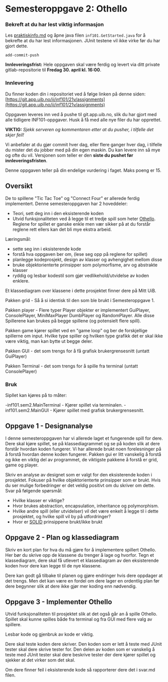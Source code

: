 # Semesteroppgave 2: Othello

### Bekreft at du har lest viktig informasjon

Les [praktiskinfo.md](information/praktiskinfo.md) og åpne java filen `inf101.GetStarted.java` for å bekrefte at du har lest informasjonen. JUnit testene vil ikke virke før du har gjort dette.

`add-commit-push`


**Innleveringsfrist:** Hele oppgaven skal være ferdig og levert via ditt private gitlab-repositorie til **Fredag 30. april kl. 16:00**.  

### Innlevering 
 Du finner koden din i repositoriet ved å følge linken på denne siden:
 [https://git.app.uib.no/ii/inf101/21v/assignments](https://git.app.uib.no/ii/inf101/21v/assignments)

Oppgaven leveres inn ved å pushe til git.app.uib.no, slik du har gjort med alle tidligere INF101-oppgaver. Husk å få med alle nye filer du har opprettet.

**VIKTIG:** *Sjekk serveren og kommentaren etter at du pusher, i tilfelle det skjer feil!* 

Vi anbefaler at du gjør commit hver dag, eller flere ganger hver dag, i tilfelle du mister det du jobber med på din egen maskin. Du kan levere inn så mye og ofte du vil. Versjonen som teller er den **siste du pushet før innleveringsfristen**.

Denne oppgaven teller på din endelige vurdering i faget. Maks poeng er 15. 


## Oversikt
De to spillene "Tic Tac Toe" og "Connect Four" er allerede ferdig implementert.
Denne semesteroppgaven har 2 hoveddeler:
- Teori, sett deg inn i den eksisterende koden
- Utvid funksjonaliteten ved å legge til et tredje spill som heter [Othello](https://no.wikipedia.org/wiki/Othello_(brettspill)).
Reglene for spillet er ganske enkle men vær sikker på at du forstår reglene rett ellers kan det bli mye ekstra arbeid.

Læringsmål:
- sette seg inn i eksisterende kode
- forstå hva oppgaven ber om, (lese seg opp på reglene for spillet)
- planlegge kodeprosjekt, design av klasser og avhengighet mellom disse
- bruke objektorienterte prinsipper som polymorfisme, arv og abstrakte klasser
- ryddig og lesbar kodestil som gjør vedlikehold/utvidelse av koden enklere.

Et klassediagram over klassene i dette prosjektet finner dere på Mitt UiB.

Pakken grid - Så å si identisk til den som ble brukt i Semesteroppgave 1.

Pakken player - Flere typer Player objekter er implementert GuiPlayer, ConsolePlayer, MiniMaxPlayer DumbPlayer og RandomPlayer. 
Alle disse Spillerene kan brukes på begge spillene (og potensielt flere spill).

Pakken game kjører spillet ved en "game loop" og ber de forskjellige spillerne om input.
Hvilke type spiller og hvilken type grafikk det er skal ikke være viktig, man kan bytte ut begge deler.

Pakken GUI - det som trengs for å få grafisk brukergrensesnitt (untatt GuiPlayer)

Pakken Terminal - det som trengs for å spille fra terminal (untatt ConsolePlayer)

### Bruk
Sipllet kan kjøres på to måter: 

-inf101.sem2.MainTerminal - Kjører spillet via terminalen. 
-inf101.sem2.MainGUI - Kjører spillet med grafisk brukergrensesnitt. 


## Oppgave 1 - Designanalyse
I denne semesteroppgaven har vi allerede laget et fungerende spill for dere.
Dere skal kjøre spillet, se på klassediagrammet og se på koden slik at dere forstår hvordan koden fungerer.
Vi har allerede brukt noen forelesninger på å forstå hvordan denne koden fungerer.
Pakken gui er litt vanskelig å forstå og ikke en viktig del av programmet, de viktigste pakkene å forstå er grid, game og player.

Skriv en analyse av designet som er valgt for den eksisterende koden i prosjektet. Fokuser på hvilke objektorienterte prinsipper som er brukt. Hvis du ser mulige forbedringer er det veldig positivt om du skriver om dette. Svar på følgende spørsmål:

- Hvilke klasser er viktige?
- Hvor brukes abstraction, encapsulation, inheritance og polymorphism.
- Hvilke andre spill (eller utvidelser) vil det være enkelt å legge til i dette prosjektet, og hvilke spill vil by på utfordringer?
- Hvor er [SOLID](https://en.wikipedia.org/wiki/SOLID) prinsippene brukt/ikke brukt 

## Oppgave 2 - Plan og klassediagram

Skriv en kort plan for hva du må gjøre for å implementere spillert Othello.
Her bør du skrive opp de klassene du trenger å lage og hvorfor.
Tegn et klassediagram, dere skal få utlevert et klassediagram av den eksisterende koden hvor dere kan legge til de nye klassene.

Dere kan godt gå tilbake til planen og gjøre endringer hvis dere oppdager at det trengs.
Men det kan være en fordel om dere lager en ordentlig plan før dere begynner slik at dere ikke gjør mer koding enn nødvendig.

## Oppgave 3 - Implementer Othello
Utvid funksjonaliteten til prosjektet slik at det også går an å spille Othello.
Spillet skal kunne spilles både fra terminal og fra GUI med flere valg av spillere.

Lesbar kode og gjenbruk av kode er viktig. 

Dere skal teste koden dere skriver. Den koden som er lett å teste med JUnit tester skal dere skrive tester for. Den delen av koden som er vanskelig å teste med JUnit tester skal dere beskrive tester der dere kjører spillet og sjekker at det virker som det skal.

Om dere finner feil i eksisterende kode så rapporterer dere det i svar.md filen.